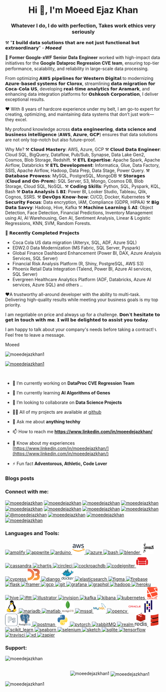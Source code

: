 <h1 align="center">Hi 👋, I'm Moeed Ejaz Khan</h1>
<h3 align="center">Whatever I do, I do with perfection, Takes work ethics very seriously</h3>
⚒️ "𝗜 𝗯𝘂𝗶𝗹𝗱 𝗱𝗮𝘁𝗮 𝘀𝗼𝗹𝘂𝘁𝗶𝗼𝗻𝘀 𝘁𝗵𝗮𝘁 𝗮𝗿𝗲 𝗻𝗼𝘁 𝗷𝘂𝘀𝘁 𝗳𝘂𝗻𝗰𝘁𝗶𝗼𝗻𝗮𝗹 𝗯𝘂𝘁 𝗲𝘅𝘁𝗿𝗮𝗼𝗿𝗱𝗶𝗻𝗮𝗿𝘆" - 𝙈𝙤𝙚𝙚𝙙 
 
🚀 𝐅𝐨𝐫𝐦𝐞𝐫 𝐆𝐨𝐨𝐠𝐥𝐞-𝐱𝐖𝐅 𝐒𝐞𝐧𝐢𝐨𝐫 𝐃𝐚𝐭𝐚 𝐄𝐧𝐠𝐢𝐧𝐞𝐞𝐫 worked with high-impact data initiatives for the 𝐆𝐨𝐨𝐠𝐥𝐞 𝐃𝐚𝐭𝐚𝐩𝐫𝐨𝐜 𝐑𝐞𝐠𝐫𝐞𝐬𝐬𝐢𝐨𝐧 𝐂𝐕𝐄 𝐭𝐞𝐚𝐦, ensuring top-tier performance, scalability, and reliability in large-scale data processing.

From optimizing 𝗔𝗪𝗦 𝗽𝗶𝗽𝗲𝗹𝗶𝗻𝗲𝘀 𝗳𝗼𝗿 𝗪𝗲𝘀𝘁𝗲𝗿𝗻 𝗗𝗶𝗴𝗶𝘁𝗮𝗹 to modernizing 𝗔𝘇𝘂𝗿𝗲-𝗯𝗮𝘀𝗲𝗱 𝘀𝘆𝘀𝘁𝗲𝗺𝘀 𝗳𝗼𝗿 𝗖𝗹𝗼𝗿𝗼𝘅, streamlining 𝗱𝗮𝘁𝗮 𝗺𝗶𝗴𝗿𝗮𝘁𝗶𝗼𝗻 𝗳𝗼𝗿 𝗖𝗼𝗰𝗮-𝗖𝗼𝗹𝗮 𝗨𝗦, developing 𝗿𝗲𝗮𝗹-𝘁𝗶𝗺𝗲 𝗮𝗻𝗮𝗹𝘆𝘁𝗶𝗰𝘀 𝗳𝗼𝗿 𝗔𝗿𝗮𝗺𝗮𝗿𝗸, and enhancing data integration platforms for 𝗢𝘀𝗵𝗸𝗼𝘀𝗵 𝗖𝗼𝗿𝗽𝗼𝗿𝗮𝘁𝗶𝗼𝗻, I deliver exceptional results.

❤️ With 8 years of hardcore experience under my belt, I am go-to expert for creating, optimizing, and maintaining data systems that don’t just work—they excel. 

My profound knowledge across 𝗱𝗮𝘁𝗮 𝗲𝗻𝗴𝗶𝗻𝗲𝗲𝗿𝗶𝗻𝗴, 𝗱𝗮𝘁𝗮 𝘀𝗰𝗶𝗲𝗻𝗰𝗲 𝗮𝗻𝗱 𝗯𝘂𝘀𝗶𝗻𝗲𝘀𝘀 𝗶𝗻𝘁𝗲𝗹𝗹𝗶𝗴𝗲𝗻𝗰𝗲 (𝗔𝗪𝗦, 𝗔𝘇𝘂𝗿𝗲, 𝗚𝗖𝗣) ensures that data solutions are not only top-notch but also future-proof.

Why Me?
⚒️ 𝗖𝗹𝗼𝘂𝗱 𝗠𝗮𝘀𝘁𝗲𝗿𝘆: AWS, Azure, GCP
⚒️ 𝗖𝗹𝗼𝘂𝗱 𝗗𝗮𝘁𝗮 𝗘𝗻𝗴𝗶𝗻𝗲𝗲𝗿: Cloud SQL, BigQuery, Dataflow, Pub/Sub, Synapse, Data Lake Gen2, 
       Cosmos, Blob Storage, Redshift.
⚒️ 𝗘𝗧𝗟 𝗘𝘅𝗽𝗲𝗿𝘁𝗶𝘀𝗲: Apache Spark, Apache Airflow, Databricks
⚒️ 𝗘𝗧𝗟 𝗗𝗲𝘃𝗲𝗹𝗼𝗽𝗺𝗲𝗻𝘁: Informatica, Glue, Data Factory, SSIS, Apache Airflow, Hadoop, Data Prep, Data 
       Stage, Power Query.
⚒️ 𝗗𝗮𝘁𝗮𝗯𝗮𝘀𝗲 𝗣𝗿𝗼𝘄𝗲𝘀𝘀: MySQL, PostgreSQL, MongoDB
⚒️ 𝗦𝘁𝗼𝗿𝗮𝗴𝗲𝘀 (𝗖𝗹𝗼𝘂𝗱 𝗮𝗻𝗱 𝗢𝗻-𝗣𝗿𝗲𝗺): SQL Server, S3, Mongo, Cosmos DB, Blob Storage, Cloud SQL, NoSQL.
⚒️ 𝗖𝗼𝗱𝗶𝗻𝗴 𝗦𝗸𝗶𝗹𝗹𝘀: Python, SQL, Pyspark, KQL, Bash
⚒️ 𝗗𝗮𝘁𝗮 𝗔𝗻𝗮𝗹𝘆𝘀𝗶𝘀 & 𝗕𝗜: Power BI, Looker Studio, Tableau, Qlik, Cognos, SSRS.
⚒️ 𝗗𝗲𝘃𝗢𝗽𝘀 𝗞𝗻𝗼𝘄-𝗵𝗼𝘄: CI/CD, Docker, Kubernetes
⚒️ 𝗦𝗲𝗰𝘂𝗿𝗶𝘁𝘆 𝗙𝗼𝗰𝘂𝘀: Data encryption, IAM, Compliance (GDPR, HIPAA)
⚒️ 𝗕𝗶𝗴 𝗗𝗮𝘁𝗮 𝗦𝗮𝘃𝘃𝘆: Hadoop, Hive, Kafka
⚒️ 𝗠𝗮𝗰𝗵𝗶𝗻𝗲 𝗟𝗲𝗮𝗿𝗻𝗶𝗻𝗴 & 𝗔𝗜: Object Detection, Face Detection, Financial Predictions, Inventory Management using AI, AI Warehousing, Gen AI, Sentiment Analysis, Linear & Logistic Regressions, KNN, SVM, Random Forests.

🚀 𝗥𝗲𝗰𝗲𝗻𝘁𝗹𝘆 𝗖𝗼𝗺𝗽𝗹𝗲𝘁𝗲𝗱 𝗣𝗿𝗼𝗷𝗲𝗰𝘁𝘀

- Coca Cola US data migration (Alteryx, SQL, ADF, Azure SQL)
- EDW2.0 Data Modernization (MS Fabric, SQL Server, Pyspark)
- Global Finance Dashboard Enhancement (Power BI, DAX, Azure Analysis Services, SQL Server)
- Financial Risk Analysis Platform (R, Shiny, PostgreSQL, AWS S3)
- Phoenix Retail Data Integration (Talend, Power BI, Azure AI services, SQL Server)
- Evergreen Healthcare Analytics Platform (ADF, Databricks, Azure AI services, Azure SQL)
and others ..

❤️A trustworthy all-around developer with the ability to multi-task. Delivering high-quality results while meeting your business goals is my top priority.

I am negotiable on price and always up for a challenge. 𝗗𝗼𝗻'𝘁 𝗵𝗲𝘀𝗶𝘁𝗮𝘁𝗲 𝘁𝗼 𝗴𝗲𝘁 𝗶𝗻 𝘁𝗼𝘂𝗰𝗵 𝘄𝗶𝘁𝗵 𝗺𝗲. 𝗜 𝘄𝗶𝗹𝗹 𝗯𝗲 𝗱𝗲𝗹𝗶𝗴𝗵𝘁𝗲𝗱 𝘁𝗼 𝗮𝘀𝘀𝗶𝘀𝘁 𝘆𝗼𝘂 𝘁𝗼𝗱𝗮𝘆.
 
I am happy to talk about your company's needs before taking a contract! 
📞 Feel free to leave a message.

Moeed
<p align="left"> <img src="https://komarev.com/ghpvc/?username=moeedejazkhan1&label=Profile%20views&color=0e75b6&style=flat" alt="moeedejazkhan1" /> </p>

<p align="left"> <a href="https://github.com/ryo-ma/github-profile-trophy"><img src="https://github-profile-trophy.vercel.app/?username=moeedejazkhan1" alt="moeedejazkhan1" /></a> </p>

<p align="left"> <a href="https://twitter.com/" target="blank"><img src="https://img.shields.io/twitter/follow/?logo=twitter&style=for-the-badge" alt="" /></a> </p>

- 🔭 I’m currently working on **DataProc CVE Regression Team**

- 🌱 I’m currently learning **AI Algorithms of Genes**

- 👯 I’m looking to collaborate on **Data Science Projects**

- 👨‍💻 All of my projects are available at [github](github)

- 💬 Ask me about **anything techhy**

- 📫 How to reach me **https://www.linkedin.com/in/moeedejazkhan/**

- 📄 Know about my experiences [https://www.linkedin.com/in/moeedejazkhan/](https://www.linkedin.com/in/moeedejazkhan/)

- ⚡ Fun fact **Adventorous, Athletic, Code Lover**

### Blogs posts
<!-- BLOG-POST-LIST:START -->
<!-- BLOG-POST-LIST:END -->

<h3 align="left">Connect with me:</h3>
<p align="left">
<a href="https://codepen.io/moeedejazkhan" target="blank"><img align="center" src="https://raw.githubusercontent.com/rahuldkjain/github-profile-readme-generator/master/src/images/icons/Social/codepen.svg" alt="moeedejazkhan" height="30" width="40" /></a>
<a href="https://linkedin.com/in/moeedejazkhan" target="blank"><img align="center" src="https://raw.githubusercontent.com/rahuldkjain/github-profile-readme-generator/master/src/images/icons/Social/linked-in-alt.svg" alt="moeedejazkhan" height="30" width="40" /></a>
<a href="https://codesandbox.com/moeedejazkhan" target="blank"><img align="center" src="https://raw.githubusercontent.com/rahuldkjain/github-profile-readme-generator/master/src/images/icons/Social/codesandbox.svg" alt="moeedejazkhan" height="30" width="40" /></a>
<a href="https://kaggle.com/moeedejazkhan" target="blank"><img align="center" src="https://raw.githubusercontent.com/rahuldkjain/github-profile-readme-generator/master/src/images/icons/Social/kaggle.svg" alt="moeedejazkhan" height="30" width="40" /></a>
<a href="https://fb.com/moeedejazkhan" target="blank"><img align="center" src="https://raw.githubusercontent.com/rahuldkjain/github-profile-readme-generator/master/src/images/icons/Social/facebook.svg" alt="moeedejazkhan" height="30" width="40" /></a>
<a href="https://instagram.com/moeedejazkhan" target="blank"><img align="center" src="https://raw.githubusercontent.com/rahuldkjain/github-profile-readme-generator/master/src/images/icons/Social/instagram.svg" alt="moeedejazkhan" height="30" width="40" /></a>
<a href="https://dribbble.com/moeedejazkhan" target="blank"><img align="center" src="https://raw.githubusercontent.com/rahuldkjain/github-profile-readme-generator/master/src/images/icons/Social/dribbble.svg" alt="moeedejazkhan" height="30" width="40" /></a>
<a href="https://www.behance.net/moeedejazkhan" target="blank"><img align="center" src="https://raw.githubusercontent.com/rahuldkjain/github-profile-readme-generator/master/src/images/icons/Social/behance.svg" alt="moeedejazkhan" height="30" width="40" /></a>
<a href="https://medium.com/@moeedejazkhan" target="blank"><img align="center" src="https://raw.githubusercontent.com/rahuldkjain/github-profile-readme-generator/master/src/images/icons/Social/medium.svg" alt="@moeedejazkhan" height="30" width="40" /></a>
<a href="https://www.youtube.com/c/moeedejazkhan" target="blank"><img align="center" src="https://raw.githubusercontent.com/rahuldkjain/github-profile-readme-generator/master/src/images/icons/Social/youtube.svg" alt="moeedejazkhan" height="30" width="40" /></a>
<a href="https://www.hackerrank.com/moeedejazkhan" target="blank"><img align="center" src="https://raw.githubusercontent.com/rahuldkjain/github-profile-readme-generator/master/src/images/icons/Social/hackerrank.svg" alt="moeedejazkhan" height="30" width="40" /></a>
<a href="https://www.leetcode.com/moeedejazkhan" target="blank"><img align="center" src="https://raw.githubusercontent.com/rahuldkjain/github-profile-readme-generator/master/src/images/icons/Social/leet-code.svg" alt="moeedejazkhan" height="30" width="40" /></a>
</p>

<h3 align="left">Languages and Tools:</h3>
<p align="left"> <a href="https://aws.amazon.com/amplify/" target="_blank" rel="noreferrer"> <img src="https://docs.amplify.aws/assets/logo-dark.svg" alt="amplify" width="40" height="40"/> </a> <a href="https://appwrite.io" target="_blank" rel="noreferrer"> <img src="https://www.vectorlogo.zone/logos/appwriteio/appwriteio-icon.svg" alt="appwrite" width="40" height="40"/> </a> <a href="https://www.arduino.cc/" target="_blank" rel="noreferrer"> <img src="https://cdn.worldvectorlogo.com/logos/arduino-1.svg" alt="arduino" width="40" height="40"/> </a> <a href="https://aws.amazon.com" target="_blank" rel="noreferrer"> <img src="https://raw.githubusercontent.com/devicons/devicon/master/icons/amazonwebservices/amazonwebservices-original-wordmark.svg" alt="aws" width="40" height="40"/> </a> <a href="https://azure.microsoft.com/en-in/" target="_blank" rel="noreferrer"> <img src="https://www.vectorlogo.zone/logos/microsoft_azure/microsoft_azure-icon.svg" alt="azure" width="40" height="40"/> </a> <a href="https://www.gnu.org/software/bash/" target="_blank" rel="noreferrer"> <img src="https://www.vectorlogo.zone/logos/gnu_bash/gnu_bash-icon.svg" alt="bash" width="40" height="40"/> </a> <a href="https://www.blender.org/" target="_blank" rel="noreferrer"> <img src="https://download.blender.org/branding/community/blender_community_badge_white.svg" alt="blender" width="40" height="40"/> </a> <a href="https://canvasjs.com" target="_blank" rel="noreferrer"> <img src="https://raw.githubusercontent.com/Hardik0307/Hardik0307/master/assets/canvasjs-charts.svg" alt="canvasjs" width="40" height="40"/> </a> <a href="https://cassandra.apache.org/" target="_blank" rel="noreferrer"> <img src="https://www.vectorlogo.zone/logos/apache_cassandra/apache_cassandra-icon.svg" alt="cassandra" width="40" height="40"/> </a> <a href="https://www.chartjs.org" target="_blank" rel="noreferrer"> <img src="https://www.chartjs.org/media/logo-title.svg" alt="chartjs" width="40" height="40"/> </a> <a href="https://circleci.com" target="_blank" rel="noreferrer"> <img src="https://www.vectorlogo.zone/logos/circleci/circleci-icon.svg" alt="circleci" width="40" height="40"/> </a> <a href="https://www.cockroachlabs.com/product/cockroachdb/" target="_blank" rel="noreferrer"> <img src="https://cdn.worldvectorlogo.com/logos/cockroachdb.svg" alt="cockroachdb" width="40" height="40"/> </a> <a href="https://codeigniter.com" target="_blank" rel="noreferrer"> <img src="https://cdn.worldvectorlogo.com/logos/codeigniter.svg" alt="codeigniter" width="40" height="40"/> </a> <a href="https://couchdb.apache.org/" target="_blank" rel="noreferrer"> <img src="https://raw.githubusercontent.com/devicons/devicon/0d6c64dbbf311879f7d563bfc3ccf559f9ed111c/icons/couchdb/couchdb-original.svg" alt="couchdb" width="40" height="40"/> </a> <a href="https://www.cypress.io" target="_blank" rel="noreferrer"> <img src="https://raw.githubusercontent.com/simple-icons/simple-icons/6e46ec1fc23b60c8fd0d2f2ff46db82e16dbd75f/icons/cypress.svg" alt="cypress" width="40" height="40"/> </a> <a href="https://d3js.org/" target="_blank" rel="noreferrer"> <img src="https://raw.githubusercontent.com/devicons/devicon/master/icons/d3js/d3js-original.svg" alt="d3js" width="40" height="40"/> </a> <a href="https://www.djangoproject.com/" target="_blank" rel="noreferrer"> <img src="https://cdn.worldvectorlogo.com/logos/django.svg" alt="django" width="40" height="40"/> </a> <a href="https://www.docker.com/" target="_blank" rel="noreferrer"> <img src="https://raw.githubusercontent.com/devicons/devicon/master/icons/docker/docker-original-wordmark.svg" alt="docker" width="40" height="40"/> </a> <a href="https://www.elastic.co" target="_blank" rel="noreferrer"> <img src="https://www.vectorlogo.zone/logos/elastic/elastic-icon.svg" alt="elasticsearch" width="40" height="40"/> </a> <a href="https://www.figma.com/" target="_blank" rel="noreferrer"> <img src="https://www.vectorlogo.zone/logos/figma/figma-icon.svg" alt="figma" width="40" height="40"/> </a> <a href="https://firebase.google.com/" target="_blank" rel="noreferrer"> <img src="https://www.vectorlogo.zone/logos/firebase/firebase-icon.svg" alt="firebase" width="40" height="40"/> </a> <a href="https://flask.palletsprojects.com/" target="_blank" rel="noreferrer"> <img src="https://www.vectorlogo.zone/logos/pocoo_flask/pocoo_flask-icon.svg" alt="flask" width="40" height="40"/> </a> <a href="https://www.framer.com/" target="_blank" rel="noreferrer"> <img src="https://www.vectorlogo.zone/logos/framer/framer-icon.svg" alt="framer" width="40" height="40"/> </a> <a href="https://cloud.google.com" target="_blank" rel="noreferrer"> <img src="https://www.vectorlogo.zone/logos/google_cloud/google_cloud-icon.svg" alt="gcp" width="40" height="40"/> </a> <a href="https://git-scm.com/" target="_blank" rel="noreferrer"> <img src="https://www.vectorlogo.zone/logos/git-scm/git-scm-icon.svg" alt="git" width="40" height="40"/> </a> <a href="https://grafana.com" target="_blank" rel="noreferrer"> <img src="https://www.vectorlogo.zone/logos/grafana/grafana-icon.svg" alt="grafana" width="40" height="40"/> </a> <a href="https://graphql.org" target="_blank" rel="noreferrer"> <img src="https://www.vectorlogo.zone/logos/graphql/graphql-icon.svg" alt="graphql" width="40" height="40"/> </a> <a href="https://hadoop.apache.org/" target="_blank" rel="noreferrer"> <img src="https://www.vectorlogo.zone/logos/apache_hadoop/apache_hadoop-icon.svg" alt="hadoop" width="40" height="40"/> </a> <a href="https://heroku.com" target="_blank" rel="noreferrer"> <img src="https://www.vectorlogo.zone/logos/heroku/heroku-icon.svg" alt="heroku" width="40" height="40"/> </a> <a href="https://hive.apache.org/" target="_blank" rel="noreferrer"> <img src="https://www.vectorlogo.zone/logos/apache_hive/apache_hive-icon.svg" alt="hive" width="40" height="40"/> </a> <a href="https://ifttt.com/" target="_blank" rel="noreferrer"> <img src="https://www.vectorlogo.zone/logos/ifttt/ifttt-ar21.svg" alt="ifttt" width="40" height="40"/> </a> <a href="https://www.adobe.com/in/products/illustrator.html" target="_blank" rel="noreferrer"> <img src="https://www.vectorlogo.zone/logos/adobe_illustrator/adobe_illustrator-icon.svg" alt="illustrator" width="40" height="40"/> </a> <a href="https://www.invisionapp.com/" target="_blank" rel="noreferrer"> <img src="https://www.vectorlogo.zone/logos/invisionapp/invisionapp-icon.svg" alt="invision" width="40" height="40"/> </a> <a href="https://kafka.apache.org/" target="_blank" rel="noreferrer"> <img src="https://www.vectorlogo.zone/logos/apache_kafka/apache_kafka-icon.svg" alt="kafka" width="40" height="40"/> </a> <a href="https://www.elastic.co/kibana" target="_blank" rel="noreferrer"> <img src="https://www.vectorlogo.zone/logos/elasticco_kibana/elasticco_kibana-icon.svg" alt="kibana" width="40" height="40"/> </a> <a href="https://kubernetes.io" target="_blank" rel="noreferrer"> <img src="https://www.vectorlogo.zone/logos/kubernetes/kubernetes-icon.svg" alt="kubernetes" width="40" height="40"/> </a> <a href="https://laravel.com/" target="_blank" rel="noreferrer"> <img src="https://raw.githubusercontent.com/devicons/devicon/master/icons/laravel/laravel-plain-wordmark.svg" alt="laravel" width="40" height="40"/> </a> <a href="https://www.linux.org/" target="_blank" rel="noreferrer"> <img src="https://raw.githubusercontent.com/devicons/devicon/master/icons/linux/linux-original.svg" alt="linux" width="40" height="40"/> </a> <a href="https://mariadb.org/" target="_blank" rel="noreferrer"> <img src="https://www.vectorlogo.zone/logos/mariadb/mariadb-icon.svg" alt="mariadb" width="40" height="40"/> </a> <a href="https://www.mathworks.com/" target="_blank" rel="noreferrer"> <img src="https://upload.wikimedia.org/wikipedia/commons/2/21/Matlab_Logo.png" alt="matlab" width="40" height="40"/> </a> <a href="https://www.mongodb.com/" target="_blank" rel="noreferrer"> <img src="https://raw.githubusercontent.com/devicons/devicon/master/icons/mongodb/mongodb-original-wordmark.svg" alt="mongodb" width="40" height="40"/> </a> <a href="https://www.microsoft.com/en-us/sql-server" target="_blank" rel="noreferrer"> <img src="https://www.svgrepo.com/show/303229/microsoft-sql-server-logo.svg" alt="mssql" width="40" height="40"/> </a> <a href="https://www.mysql.com/" target="_blank" rel="noreferrer"> <img src="https://raw.githubusercontent.com/devicons/devicon/master/icons/mysql/mysql-original-wordmark.svg" alt="mysql" width="40" height="40"/> </a> <a href="https://opencv.org/" target="_blank" rel="noreferrer"> <img src="https://www.vectorlogo.zone/logos/opencv/opencv-icon.svg" alt="opencv" width="40" height="40"/> </a> <a href="https://www.oracle.com/" target="_blank" rel="noreferrer"> <img src="https://raw.githubusercontent.com/devicons/devicon/master/icons/oracle/oracle-original.svg" alt="oracle" width="40" height="40"/> </a> <a href="https://pandas.pydata.org/" target="_blank" rel="noreferrer"> <img src="https://raw.githubusercontent.com/devicons/devicon/2ae2a900d2f041da66e950e4d48052658d850630/icons/pandas/pandas-original.svg" alt="pandas" width="40" height="40"/> </a> <a href="https://www.photoshop.com/en" target="_blank" rel="noreferrer"> <img src="https://raw.githubusercontent.com/devicons/devicon/master/icons/photoshop/photoshop-line.svg" alt="photoshop" width="40" height="40"/> </a> <a href="https://www.postgresql.org" target="_blank" rel="noreferrer"> <img src="https://raw.githubusercontent.com/devicons/devicon/master/icons/postgresql/postgresql-original-wordmark.svg" alt="postgresql" width="40" height="40"/> </a> <a href="https://postman.com" target="_blank" rel="noreferrer"> <img src="https://www.vectorlogo.zone/logos/getpostman/getpostman-icon.svg" alt="postman" width="40" height="40"/> </a> <a href="https://www.python.org" target="_blank" rel="noreferrer"> <img src="https://raw.githubusercontent.com/devicons/devicon/master/icons/python/python-original.svg" alt="python" width="40" height="40"/> </a> <a href="https://pytorch.org/" target="_blank" rel="noreferrer"> <img src="https://www.vectorlogo.zone/logos/pytorch/pytorch-icon.svg" alt="pytorch" width="40" height="40"/> </a> <a href="https://www.rabbitmq.com" target="_blank" rel="noreferrer"> <img src="https://www.vectorlogo.zone/logos/rabbitmq/rabbitmq-icon.svg" alt="rabbitMQ" width="40" height="40"/> </a> <a href="https://realm.io/" target="_blank" rel="noreferrer"> <img src="https://raw.githubusercontent.com/bestofjs/bestofjs-webui/8665e8c267a0215f3159df28b33c365198101df5/public/logos/realm.svg" alt="realm" width="40" height="40"/> </a> <a href="https://redis.io" target="_blank" rel="noreferrer"> <img src="https://raw.githubusercontent.com/devicons/devicon/master/icons/redis/redis-original-wordmark.svg" alt="redis" width="40" height="40"/> </a> <a href="https://www.scala-lang.org" target="_blank" rel="noreferrer"> <img src="https://raw.githubusercontent.com/devicons/devicon/master/icons/scala/scala-original.svg" alt="scala" width="40" height="40"/> </a> <a href="https://scikit-learn.org/" target="_blank" rel="noreferrer"> <img src="https://upload.wikimedia.org/wikipedia/commons/0/05/Scikit_learn_logo_small.svg" alt="scikit_learn" width="40" height="40"/> </a> <a href="https://seaborn.pydata.org/" target="_blank" rel="noreferrer"> <img src="https://seaborn.pydata.org/_images/logo-mark-lightbg.svg" alt="seaborn" width="40" height="40"/> </a> <a href="https://www.selenium.dev" target="_blank" rel="noreferrer"> <img src="https://raw.githubusercontent.com/detain/svg-logos/780f25886640cef088af994181646db2f6b1a3f8/svg/selenium-logo.svg" alt="selenium" width="40" height="40"/> </a> <a href="https://www.sketch.com/" target="_blank" rel="noreferrer"> <img src="https://www.vectorlogo.zone/logos/sketchapp/sketchapp-icon.svg" alt="sketch" width="40" height="40"/> </a> <a href="https://www.sqlite.org/" target="_blank" rel="noreferrer"> <img src="https://www.vectorlogo.zone/logos/sqlite/sqlite-icon.svg" alt="sqlite" width="40" height="40"/> </a> <a href="https://www.tensorflow.org" target="_blank" rel="noreferrer"> <img src="https://www.vectorlogo.zone/logos/tensorflow/tensorflow-icon.svg" alt="tensorflow" width="40" height="40"/> </a> <a href="https://travis-ci.org" target="_blank" rel="noreferrer"> <img src="https://www.vectorlogo.zone/logos/travis-ci/travis-ci-icon.svg" alt="travisci" width="40" height="40"/> </a> <a href="https://www.adobe.com/products/xd.html" target="_blank" rel="noreferrer"> <img src="https://cdn.worldvectorlogo.com/logos/adobe-xd.svg" alt="xd" width="40" height="40"/> </a> <a href="https://zapier.com" target="_blank" rel="noreferrer"> <img src="https://www.vectorlogo.zone/logos/zapier/zapier-icon.svg" alt="zapier" width="40" height="40"/> </a> </p>

<h3 align="left">Support:</h3>
<p><a href="https://www.buymeacoffee.com/moeedejazkhan"> <img align="left" src="https://cdn.buymeacoffee.com/buttons/v2/default-yellow.png" height="50" width="210" alt="moeedejazkhan" /></a></p><br><br>

<p><img align="left" src="https://github-readme-stats.vercel.app/api/top-langs?username=moeedejazkhan1&show_icons=true&locale=en&layout=compact" alt="moeedejazkhan1" /></p>

<p>&nbsp;<img align="center" src="https://github-readme-stats.vercel.app/api?username=moeedejazkhan1&show_icons=true&locale=en" alt="moeedejazkhan1" /></p>

<p><img align="center" src="https://github-readme-streak-stats.herokuapp.com/?user=moeedejazkhan1&" alt="moeedejazkhan1" /></p>
